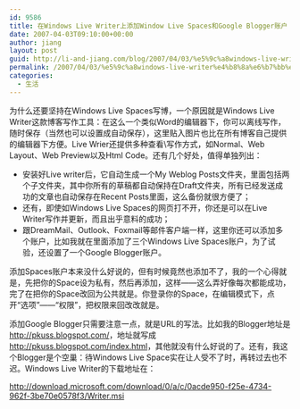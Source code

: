 ```yaml
---
id: 9586
title: 在Windows Live Writer上添加Window Live Spaces和Google Blogger账户
date: 2007-04-03T09:10:00+00:00
author: jiang
layout: post
guid: http://li-and-jiang.com/blog/2007/04/03/%e5%9c%a8windows-live-writer%e4%b8%8a%e6%b7%bb%e5%8a%a0window-live-spaces%e5%92%8cgoogle-blogger%e8%b4%a6%e6%88%b7/
permalink: /2007/04/03/%e5%9c%a8windows-live-writer%e4%b8%8a%e6%b7%bb%e5%8a%a0window-live-spaces%e5%92%8cgoogle-blogger%e8%b4%a6%e6%88%b7/
categories:
  - 生活
---
```

为什么还要坚持在Windows Live Spaces写博，一个原因就是Windows Live Writer这款博客写作工具：在这么一个类似Word的编辑器下，你可以离线写作，随时保存（当然也可以设置成自动保存），这里贴入图片也比在所有博客自己提供的编辑器下方便。Live Wrier还提供多种查看\写作方式，如Normal、Web Layout、Web Preview以及Html Code。还有几个好处，值得单独列出： 

  * 安装好Live writer后，它自动生成一个My Weblog Posts文件夹，里面包括两个子文件夹，其中你所有的草稿都自动保持在Draft文件夹，所有已经发送成功的文章也自动保存在Recent Posts里面，这么备份就很方便了； 
  * 还有，即使如Windows Live Spaces的网页打不开，你还是可以在Live Writer写作并更新，而且出乎意料的成功； 
  * 跟DreamMail、Outlook、Foxmail等邮件客户端一样，这里你还可以添加多个账户，比如我就在里面添加了三个Windows Live Spaces账户，为了试验，还设置了一个Google Blogger账户。

添加Spaces账户本来没什么好说的，但有时候竟然也添加不了，我的一个心得就是，先把你的Space设为私有，然后再添加，这样——这么弄好像每次都能成功，完了在把你的Space改回为公共就是。你登录你的Space，在编辑模式下，点开“选项”——“权限”，把权限来回改改就是。 

添加Google Blogger只需要注意一点，就是URL的写法。比如我的Blogger地址是<http://pkuss.blogspot.com/>，地址就写成<http://pkuss.blogspot.com/index.html>，其他就没有什么好说的了。还有，我这个Blogger是个空巢：待Windows Live Space实在让人受不了时，再转过去也不迟。Windows Live Writer的下载地址在： 

<http://download.microsoft.com/download/0/a/c/0acde950-f25e-4734-962f-3be70e0578f3/Writer.msi>